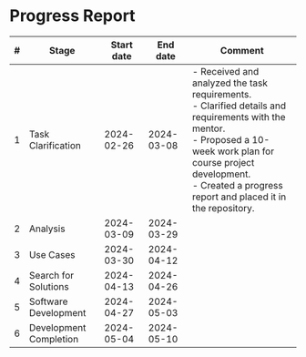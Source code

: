# Progress Report

| #       | Stage              | Start date | End date   | Comment                                                                                                                                                                                                                                         |
|---------| ------------------ |------------|------------|-------------------------------------------------------------------------------------------------------------------------------------------------------------------------------------------------------------------------------------------------|
| 1       | Task Clarification | 2024-02-26 | 2024-03-08 | - Received and analyzed the task requirements. <br/>- Clarified details and requirements with the mentor. <br/>- Proposed a 10-week work plan for course project development. <br/>- Created a progress report and placed it in the repository. |
| 2       | Analysis           | 2024-03-09 | 2024-03-29 |                                                                                                                                                                                                                                                 |
| 3       | Use Cases          | 2024-03-30 | 2024-04-12 |                                                                                                                                                                                                                                                 |
| 4       | Search for Solutions | 2024-04-13 | 2024-04-26 |                                                                                                                                                                                                                                                 |
| 5       | Software Development | 2024-04-27 | 2024-05-03 |                                                                                                                                                                                                                                                 |
| 6       | Development Completion | 2024-05-04 | 2024-05-10 |                                                                                                                                                                                                                                                 |
